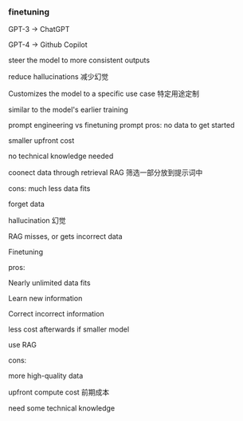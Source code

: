 ### finetuning

GPT-3 -> ChatGPT

GPT-4 -> Github Copilot

steer the model to more consistent outputs

reduce hallucinations 减少幻觉

Customizes the model to a specific use case 特定用途定制 

similar to the model's earlier training 

prompt engineering vs finetuning
prompt 
pros: 
no data to get started

smaller upfront cost

no technical knowledge needed

coonect data through retrieval RAG 筛选一部分放到提示词中

cons:
much less data fits 

forget data

hallucination 幻觉

RAG misses, or gets incorrect data

Finetuning

pros:

Nearly unlimited data fits

Learn new information

Correct incorrect information 

less cost afterwards if smaller model

use RAG

cons:

more high-quality data

upfront compute cost 前期成本

need some technical knowledge
